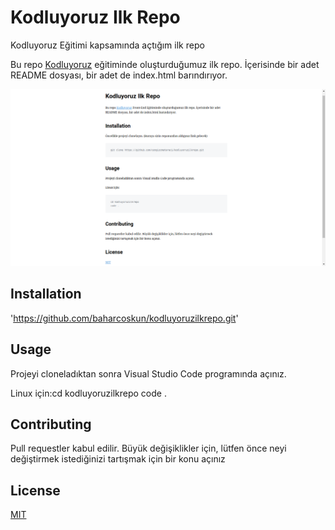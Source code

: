 # Kodluyoruz Ilk Repo
Kodluyoruz Eğitimi kapsamında açtığım ilk repo

Bu repo [Kodluyoruz](https://www.kodluyoruz.org/) eğitiminde oluşturduğumuz ilk repo. İçerisinde bir adet README dosyası, bir adet de index.html barındırıyor.

![Görsel](https://raw.githubusercontent.com/Kodluyoruz/taskforce/main/git/odev1/figures/markdown.png)


## Installation

'https://github.com/baharcoskun/kodluyoruzilkrepo.git'

## Usage
Projeyi cloneladıktan sonra Visual Studio Code programında açınız.

Linux için:cd kodluyoruzilkrepo code .

## Contributing
Pull requestler kabul edilir. Büyük değişiklikler için, lütfen önce neyi değiştirmek istediğinizi tartışmak için bir konu açınız

## License
[MIT](https://github.com/baharcoskun/kodluyoruzilkrepo/blob/main/LICENSE)
